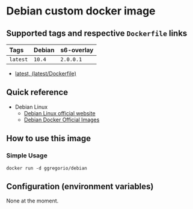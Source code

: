 # Debian custom docker image

## Supported tags and respective `Dockerfile` links

| Tags         | Debian | s6-overlay |
|:-------------|:-------|:-----------|
| `latest`     | `10.4` | `2.0.0.1`  |

* [latest, (latest/Dockerfile)](https://github.com/GeorgioLPB/docker-debian/blob/master/Dockerfile.amd64)

## Quick reference

* Debian Linux
  * [Debian Linux official website](https://www.debian.org/)
  * [Debian Docker Official Images](https://hub.docker.com/_/debian)

## How to use this image

### Simple Usage

	docker run -d ggregorio/debian

## Configuration (environment variables)

None at the moment.

